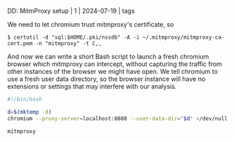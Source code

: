 DD: MitmProxy setup | 1 | 2024-07-19 | tags

We need to let chromium trust mitmproxy's certificate, so

````shell
$ certutil -d "sql:$HOME/.pki/nssdb" -A -i ~/.mitmproxy/mitmproxy-ca-cert.pem -n "mitmproxy" -t C,,
````

And now we can write a short Bash script to launch a fresh chromium browser which mitmproxy can intercept, without capturing the traffic from other instances of the browser we might have open. We tell chromium to use a fresh user data directory, so the browser instance will have no extensions or settings that may interfere with our analysis.

```bash
#!/bin/bash

d=$(mktemp -d)
chromium --proxy-server=localhost:8080 --user-data-dir="$d" >/dev/null 2>&1 &

mitmproxy
```
